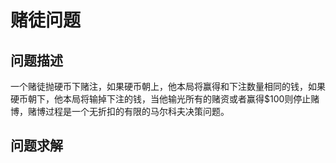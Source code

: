 # 赌徒问题

## 问题描述

一个赌徒抛硬币下赌注，如果硬币朝上，他本局将赢得和下注数量相同的钱，如果硬币朝下，他本局将输掉下注的钱，当他输光所有的赌资或者赢得$100则停止赌博，赌博过程是一个无折扣的有限的马尔科夫决策问题。

## 问题求解

